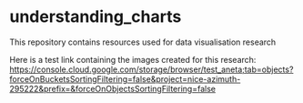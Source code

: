 # understanding_charts
This repository contains resources used for data visualisation research 

Here is a test link containing the images created for this research:
https://console.cloud.google.com/storage/browser/test_aneta;tab=objects?forceOnBucketsSortingFiltering=false&project=nice-azimuth-295222&prefix=&forceOnObjectsSortingFiltering=false
